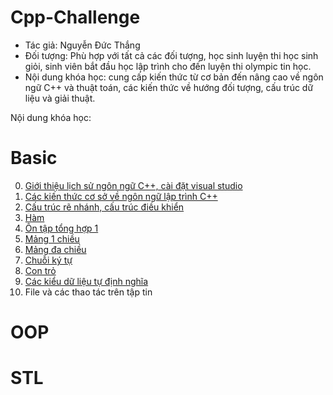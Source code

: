 # Cpp-Challenge
- Tác giả: Nguyễn Đức Thắng
- Đối tượng: Phù hợp với tất cả các đối tượng, học sinh luyện thi học sinh giỏi, sinh viên bắt đầu học lập trình cho đến luyện thi olympic tin học.
- Nội dung khóa học: cung cấp kiến thức từ cơ bản đến nâng cao về ngôn ngữ C++ và thuật toán, các kiến thức về hướng đối tượng, cấu trúc dữ liệu và giải thuật.

Nội dung khóa học:
# Basic
0. <a href ="./Basic/0">Giới thiệu lịch sử ngôn ngữ C++, cài đặt visual studio<a/><br/>
1. <a href ="./Basic/1">Các kiến thức cơ sở về ngôn ngữ lập trình C++<a/><br/>
2. <a href ="./Basic/2">Cấu trúc rẽ nhánh, cấu trúc điều khiển<a/><br/>
3. <a href ="./Basic/3">Hàm<a/><br/>
4. <a href ="./Basic/4">Ôn tập tổng hợp 1<a/><br/>
5. <a href ="./Basic/5">Mảng 1 chiều<a/><br/>
6. <a href ="./Basic/6">Mảng đa chiều</a><br/>
7. <a href ="./Basic/7">Chuỗi ký tự</a><br/>
8. <a href ="./Basic/8">Con trỏ </a><br/>
9. <a href ="./Basic/9">Các kiểu dữ liệu tự định nghĩa </a><br/>
10. File và các thao tác trên tập tin
# OOP

# STL
